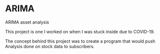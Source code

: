 # ARIMA
ARIMA asset analysis

This project is one I worked on when I was stuck inside due to COVID-19. 

The concept behind this project was to create a program that would push Analysis done on stock data to subscribers.
